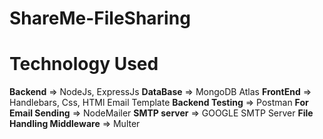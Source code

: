 # ShareMe-FileSharing



# Technology Used
**Backend** => NodeJs, ExpressJs
**DataBase** => MongoDB Atlas
**FrontEnd** => Handlebars, Css, HTMl Email Template
**Backend Testing** => Postman
**For Email Sending** => NodeMailer
**SMTP server** => GOOGLE SMTP Server
**File Handling Middleware** => Multer
